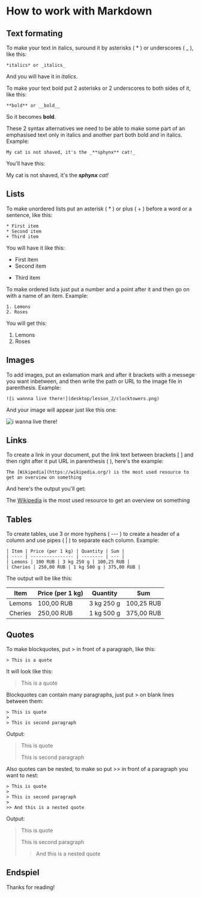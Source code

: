 # How to work with Markdown

## Text formating

To make your text in italics, suround it by asterisks ( * ) or underscores ( _ ), like this:

    *italics* or _italics_

And you will have it in *italics*.

To make your text bold put 2 asterisks or 2 underscores to both sides of it, like this:

    **bold** or __bold__

So it becomes **bold**.

These 2 syntax alternatives we need to be able to make some part of an emphasised text only in italics and another part both bold and in italics. Example:

    My cat is not shaved, it's the _**sphynx** cat!_

You'll have this:

My cat is not shaved, it's the _**sphynx** cat!_

## Lists

To make unordered lists put an asterisk ( * ) or plus ( + ) before a word or a sentence, like this:

    * First item
    * Second item
    + Third item

You will have it like this:

* First item
* Second item
+ Third item

To make ordered lists just put a number and a point after it and then go on with a name of an item. Example:

    1. Lemons
    2. Roses

You will get this:

1. Lemons
2. Roses

## Images

To add images, put an exlamation mark and after it brackets with a messege you want inbetween, and then write the path or URL to the image file in parenthesis. Example:

    ![i wannna live there!](desktop/lesson_2/clocktowers.png)

And your image will appear just like this one:

![i wanna live there!](clocktowers.png)

## Links

To create a link in your document, put the link text between brackets [ ] and then right after it put URL in parenthesis ( ), here's the example:

    The [Wikipedia](https://wikipedia.org/) is the most used resource to get an overview on something

And here's the output you'll get:

The [Wikipedia](https://wikipedia.org/) is the most used resource to get an overview on something

## Tables

To create tables, use 3 or more hyphens ( --- ) to create a header of a column and use pipes ( | ) to separate each column. Example:

    | Item | Price (per 1 kg) | Quantity | Sum |
    | ---- | ---------------- | -------- | --- |
    | Lemons | 100 RUB | 3 kg 250 g | 100,25 RUB |
    | Cheries | 250,00 RUB | 1 kg 500 g | 375,00 RUB |

The output will be like this:

| Item | Price (per 1 kg) | Quantity | Sum |
| ---- | ---------------- | -------- | --- |
| Lemons | 100,00 RUB | 3 kg 250 g | 100,25 RUB |
| Cheries | 250,00 RUB | 1 kg 500 g | 375,00 RUB |

## Quotes

To make blockquotes, put > in front of a paragraph, like this:

    > This is a quote

It will look like this:

> This is a quote

Blockquotes can contain many paragraphs, just put > on blank lines between them:

    > This is quote
    >
    > This is second paragraph

Output:

> This is quote
>
> This is second paragraph

Also quotes can be nested, to make so put >> in front of a paragraph you want to nest:

    > This is quote
    >
    > This is second paragraph
    >
    >> And this is a nested quote

Output:

> This is quote
>
> This is second paragraph
>
>> And this is a nested quote

## Endspiel

Thanks for reading!